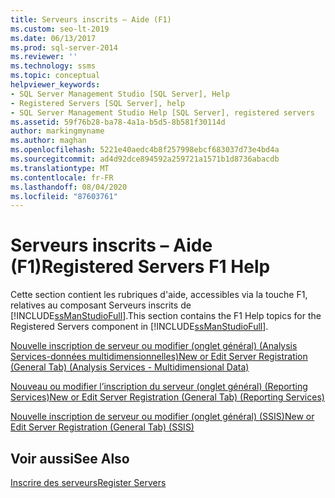 ```yaml
---
title: Serveurs inscrits – Aide (F1)
ms.custom: seo-lt-2019
ms.date: 06/13/2017
ms.prod: sql-server-2014
ms.reviewer: ''
ms.technology: ssms
ms.topic: conceptual
helpviewer_keywords:
- SQL Server Management Studio [SQL Server], Help
- Registered Servers [SQL Server], help
- SQL Server Management Studio Help [SQL Server], registered servers
ms.assetid: 59f76b28-ba78-4a1a-b5d5-8b581f30114d
author: markingmyname
ms.author: maghan
ms.openlocfilehash: 5221e40aedc4b8f257998ebcf683037d73e4bd4a
ms.sourcegitcommit: ad4d92dce894592a259721a1571b1d8736abacdb
ms.translationtype: MT
ms.contentlocale: fr-FR
ms.lasthandoff: 08/04/2020
ms.locfileid: "87603761"
---
```

# <a name="registered-servers-f1-help"></a><span data-ttu-id="ec73d-102">Serveurs inscrits – Aide (F1)</span><span class="sxs-lookup"><span data-stu-id="ec73d-102">Registered Servers F1 Help</span></span>
  <span data-ttu-id="ec73d-103">Cette section contient les rubriques d'aide, accessibles via la touche F1, relatives au composant Serveurs inscrits de [!INCLUDE[ssManStudioFull](../../includes/ssmanstudiofull-md.md)].</span><span class="sxs-lookup"><span data-stu-id="ec73d-103">This section contains the F1 Help topics for the Registered Servers component in [!INCLUDE[ssManStudioFull](../../includes/ssmanstudiofull-md.md)].</span></span>  
  
 [<span data-ttu-id="ec73d-104">Nouvelle inscription de serveur ou modifier &#40;onglet général&#41; &#40;Analysis Services-données multidimensionnelles&#41;</span><span class="sxs-lookup"><span data-stu-id="ec73d-104">New or Edit Server Registration &#40;General Tab&#41; &#40;Analysis Services - Multidimensional Data&#41;</span></span>](../../database-engine/new-edit-server-registration-analysis-services-multidimensional-data.md)  
  
 [<span data-ttu-id="ec73d-105">Nouveau ou modifier l’inscription du serveur &#40;onglet général&#41; &#40;Reporting Services&#41;</span><span class="sxs-lookup"><span data-stu-id="ec73d-105">New or Edit Server Registration &#40;General Tab&#41; &#40;Reporting Services&#41;</span></span>](../../database-engine/new-or-edit-server-registration-general-tab-reporting-services.md)  
  
 [<span data-ttu-id="ec73d-106">Nouvelle inscription de serveur ou modifier &#40;onglet général&#41; &#40;SSIS&#41;</span><span class="sxs-lookup"><span data-stu-id="ec73d-106">New or Edit Server Registration &#40;General Tab&#41; &#40;SSIS&#41;</span></span>](../../database-engine/new-or-edit-server-registration-general-tab-ssis.md)  
  
## <a name="see-also"></a><span data-ttu-id="ec73d-107">Voir aussi</span><span class="sxs-lookup"><span data-stu-id="ec73d-107">See Also</span></span>  
 [<span data-ttu-id="ec73d-108">Inscrire des serveurs</span><span class="sxs-lookup"><span data-stu-id="ec73d-108">Register Servers</span></span>](register-servers.md)  
  
  
